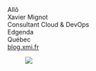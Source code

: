 <div flex flex-col h-full>
  <div flex text-6xl gap-4 class="h-1/5">All&ocirc; <twemoji-waving-hand /></div>
  <div flex items-center h-full>
    <div flex flex-col gap-4 class="w-3/4">
      <div text-4xl><mdi-account-outline color="#007fff" /> Xavier Mignot</div>
      <div text-4xl><mdi-cloud-braces color="#007fff" /> Consultant Cloud & DevOps</div>
      <div text-4xl><mdi-work-outline color="#007fff" /> Edgenda</div>
      <div text-4xl><mdi-home-outline color="#007fff" /> Québec</div>
      <div text-4xl><mdi-edit-outline color="#007fff" /> <a href="https://blog.xmi.fr">blog.xmi.fr</a></div>
      <div text-4xl><a href="https://github.com/xaviermignot"><mdi-github color="#007fff" /></a> <a href="https://www.linkedin.com/in/mignotxavier/"><mdi-linkedin color="#007fff" /></a></div>
    </div>
    <div flex flex-col items-center>
      <figure>
        <img src="https://github.com/xaviermignot.png" rounded-full w-70/>
      </figure>
    </div>
  </div>
</div>
